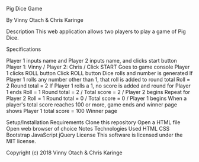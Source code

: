 Pig Dice Game

By Vinny Otach & Chris Karinge

Description
This web application allows two players to play a game of Pig Dice.

Specifications

Player 1 inputs name and Player 2 inputs name, and clicks start button	Player 1: Vinny / Player 2: Chris / Click START	Goes to game console
Player 1 clicks ROLL button	Click ROLL button	Dice rolls and number is generated
If Player 1 rolls any number other than 1, that roll is added to round total	Roll = 2	Round total = 2
If Player 1 rolls a 1, no score is added and round for Player 1 ends	Roll = 1	Round total = 2 / Total score = 2 / Player 2 begins
Repeat for Player 2	Roll = 1	Round total = 0 / Total score = 0 / Player 1 begins
When a player's total score reaches 100 or more, game ends and winner page shows	Player 1 total score = 100	Winner page

Setup/Installation Requirements
Clone this repository
Open a HTML file
Open web browser of choice
Notes
Technologies Used
HTML
CSS
Bootstrap
JavaScript
jQuery
License
This software is licensed under the MIT license.

Copyright (c) 2018 Vinny Otach & Chris Karinge
